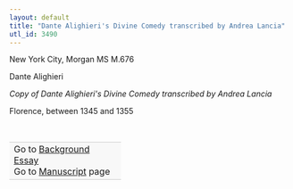 ```yaml
---
layout: default
title: "Dante Alighieri's Divine Comedy transcribed by Andrea Lancia"
utl_id: 3490
---
```



New York City, Morgan MS M.676


Dante Alighieri


*Copy of Dante Alighieri's Divine Comedy transcribed by Andrea Lancia*


Florence, between 1345 and 1355


 

<table border="0.5" cellpadding="1" cellspacing="1" style="width: 200px; background-color:#F8F8F8;"><tbody style="border-color:#ccc"><tr style="border-color:#ccc"><td>Go to <a href="{{ site.baseurl }}/essay/303" target="_blank">Background Essay</a><br />
			Go to <a href="{{ site.baseurl }}/www/record.html?id=303" target="_blank">Manuscript</a> page</td>
</tr></tbody></table>
